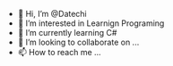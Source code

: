 - 👋 Hi, I’m @Datechi
- 👀 I’m interested in Learnign Programing
- 🌱 I’m currently learning C#
- 💞️ I’m looking to collaborate on ...
- 📫 How to reach me ...

<!---
Datechi/Datechi is a ✨ special ✨ repository because its `README.md` (this file) appears on your GitHub profile.
You can click the Preview link to take a look at your changes.
--->
